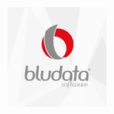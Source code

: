 <p align="center">
  <img src="https://raw.githubusercontent.com/LariTauana/BludataTest/master/frontend/public/logo.png?raw=true"
       alt="logo"/>
</p>

